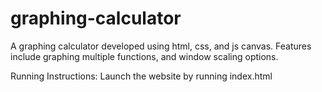 # graphing-calculator

A graphing calculator developed using html, css, and js canvas. Features include graphing multiple functions, and window scaling options.

Running Instructions:
Launch the website by running index.html
